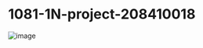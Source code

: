 # 1081-1N-project-208410018
![image](https://user-images.githubusercontent.com/44516782/122660954-2f23e000-d1b8-11eb-9f88-ebbb20d151bd.png)
